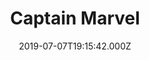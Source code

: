 ---
title: "Captain Marvel"
year: 2019
date: 2019-07-07T19:15:42.000Z
permalink: /almanac/movies/2019-07-07-captain-marvel/index.html
rating: 3
---